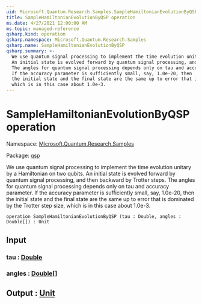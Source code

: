 ```yaml
---
uid: Microsoft.Quantum.Research.Samples.SampleHamiltonianEvolutionByQSP
title: SampleHamiltonianEvolutionByQSP operation
ms.date: 4/27/2021 12:00:00 AM
ms.topic: managed-reference
qsharp.kind: operation
qsharp.namespace: Microsoft.Quantum.Research.Samples
qsharp.name: SampleHamiltonianEvolutionByQSP
qsharp.summary: >-
  We use quantum signal processing to implement the time evolution unitary by a Hamiltonian on two qubits.
  An initial state is evolved forward by quantum signal processing, and then backward by Trotter steps.
  The angles for quantum signal processing depends only on tau and accuracy parameter.
  If the accuracy parameter is sufficiently small, say, 1.0e-20, then
  the initial state and the final state are the same up to error that is dominated by the Trotter step size,
  which is in this case about 1.0e-3.
---
```


# SampleHamiltonianEvolutionByQSP operation

Namespace: [Microsoft.Quantum.Research.Samples](xref:Microsoft.Quantum.Research.Samples)

Package: [qsp](https://nuget.org/packages/qsp)


We use quantum signal processing to implement the time evolution unitary by a Hamiltonian on two qubits.An initial state is evolved forward by quantum signal processing, and then backward by Trotter steps.The angles for quantum signal processing depends only on tau and accuracy parameter.If the accuracy parameter is sufficiently small, say, 1.0e-20, thenthe initial state and the final state are the same up to error that is dominated by the Trotter step size,which is in this case about 1.0e-3.

```qsharp
operation SampleHamiltonianEvolutionByQSP (tau : Double, angles : Double[]) : Unit
```


## Input

### tau : [Double](xref:microsoft.quantum.qsharp.valueliterals#double-literals)




### angles : [Double](xref:microsoft.quantum.qsharp.valueliterals#double-literals)[]





## Output : [Unit](xref:microsoft.quantum.qsharp.valueliterals#unit-literal)

